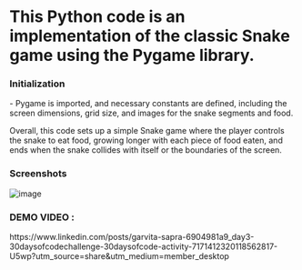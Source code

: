 <H1> This Python code is an implementation of the classic Snake game using the Pygame library. </H1>

<h3>Initialization</h3>
    - Pygame is imported, and necessary constants are defined, including the screen dimensions, grid size, and images for the snake segments and food.

Overall, this code sets up a simple Snake game where the player controls the snake to eat food, growing longer with each piece of food eaten, and ends when the snake collides with itself or the boundaries of the screen.

<h3>Screenshots</h3>

![image](https://github.com/GarvitaSapra/Snake-Game/assets/86355185/98d92ad8-b515-4c5b-8405-66a00285558a)


<h3> DEMO VIDEO : </h3>
https://www.linkedin.com/posts/garvita-sapra-6904981a9_day3-30daysofcodechallenge-30daysofcode-activity-7171412320118562817-U5wp?utm_source=share&utm_medium=member_desktop
